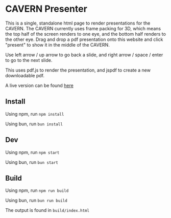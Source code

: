 # CAVERN Presenter

This is a single, standalone html page to render presentations for the CAVERN.
The CAVERN currently uses frame packing for 3D, which means the top half of the screen renders to one eye,
and the bottom half renders to the other eye. Drag and drop a pdf presentation onto this website and click "present" to show it in the middle of the CAVERN.

Use left arrow / up arrow to go back a slide, and right arrow / space / enter to go to the next slide.

This uses pdf.js to render the presentation, and jspdf to create a new downloadable pdf.

A live version can be found [here](https://spelunx.github.io/CAVERN-Presenter/)

## Install
Using npm, run `npm install`

Using bun, run `bun install`

## Dev
Using npm, run `npm start`

Using bun, run `bun start`

## Build
Using npm, run `npm run build`

Using bun, run `bun run build`

The output is found in `build/index.html`
